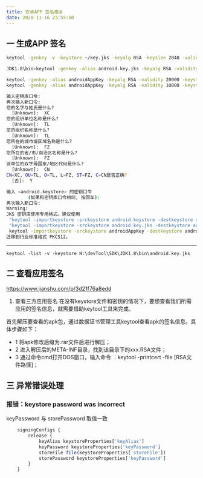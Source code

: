 ```yaml
---
title: 安卓APP 签名相关
date: 2020-11-16 23:55:50
---
```

## 一 生成APP 签名

```sh
keytool -genkey -v -keystore ~/key.jks -keyalg RSA -keysize 2048 -validity 10000 -alias key

JDK1.8\bin>keytool -genkey -alias android.key.jks -keyalg RSA -validity 20000 -keystore android.key.jks

keytool -genkey -alias androidAppKey -keyalg RSA -validity 20000 -keystore androidAppKey
keytool -genkey -alias androidAppKey -keyalg RSA -validity 10000 -keystore androidAppKey
```
```sh
输入密钥库口令:
再次输入新口令:
您的名字与姓氏是什么?
  [Unknown]:  XC
您的组织单位名称是什么?
  [Unknown]:  TL
您的组织名称是什么?
  [Unknown]:  TL
您所在的城市或区域名称是什么?
  [Unknown]:  FZ
您所在的省/市/自治区名称是什么?
  [Unknown]:  FZ
该单位的双字母国家/地区代码是什么?
  [Unknown]:  CN
CN=XC, OU=TL, O=TL, L=FZ, ST=FZ, C=CN是否正确?
  [否]:  Y

输入 <android.keystore> 的密钥口令
        (如果和密钥库口令相同, 按回车):
再次输入新口令:
Warning:
JKS 密钥库使用专用格式。建议使用
 "keytool -importkeystore -srckeystore android.keystore -destkeystore android.keystore -deststoretype pkcs12"
 "keytool -importkeystore -srckeystore android.key.jks -destkeystore android.key.jks -deststoretype pkcs12"
 keytool -importkeystore -srckeystore androidAppKey -destkeystore androidAppKey -deststoretype pkcs12
迁移到行业标准格式 PKCS12。
```

---

`keytool -list -v -keystore H:\devTool\SDK\JDK1.8\bin\android.key.jks`

## 二 查看应用签名
https://www.jianshu.com/p/3d21f76a8edd

1. 查看三方应用签名
  在没有keystore文件和密钥的情况下，要想查看我们所需应用的签名信息，就需要借助keytool工具来完成。

  首先解压要查看的apk包，通过数据证书管理工具keytool查看apk的签名信息。具体步骤如下：
  
  - 1 将apk修改后缀为.rar文件后进行解压；
  - 2 进入解压后的META-INF目录，找到该目录下的xxx.RSA文件；
  - 3 通过命令cmd打开DOS窗口，输入命令 ：keytool -printcert -file [RSA文件路径]；

## 三 异常错误处理

### 报错：keystore password was incorrect
keyPassword 与 storePassword 取值一致
```js
    signingConfigs {
        release {
            keyAlias keystoreProperties['keyAlias']
            keyPassword keystoreProperties['keyPassword']
            storeFile file(keystoreProperties['storeFile'])
            storePassword keystoreProperties['keyPassword']
        }
    }
```